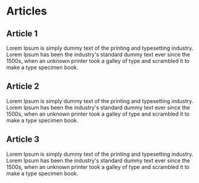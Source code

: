 # Articles

## Article 1

Lorem Ipsum is simply dummy text of the printing and typesetting industry. Lorem Ipsum has been the industry's standard dummy text ever since the 1500s,
when an unknown printer took a galley of type and scrambled it to make a type specimen book.

## Article 2

Lorem Ipsum is simply dummy text of the printing and typesetting industry. Lorem Ipsum has been the industry's standard dummy text ever since the 1500s,
when an unknown printer took a galley of type and scrambled it to make a type specimen book.

## Article 3

Lorem Ipsum is simply dummy text of the printing and typesetting industry. Lorem Ipsum has been the industry's standard dummy text ever since the 1500s,
when an unknown printer took a galley of type and scrambled it to make a type specimen book.
